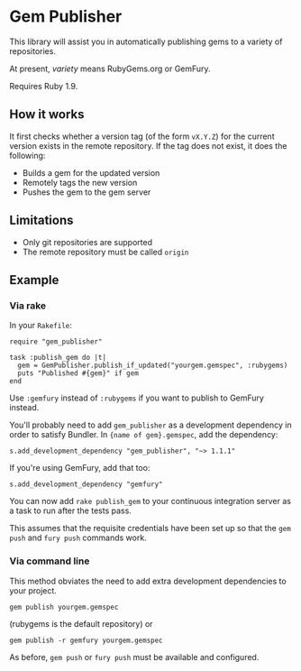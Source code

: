 # Gem Publisher

This library will assist you in automatically publishing gems to a variety of
repositories.

At present, *variety* means RubyGems.org or GemFury.

Requires Ruby 1.9.

## How it works

It first checks whether a version tag (of the form `vX.Y.Z`) for the current
version exists in the remote repository.  If the tag does not exist, it does the following:

* Builds a gem for the updated version
* Remotely tags the new version
* Pushes the gem to the gem server

## Limitations

* Only git repositories are supported
* The remote repository must be called `origin`

## Example

### Via rake

In your `Rakefile`:

    require "gem_publisher"

    task :publish_gem do |t|
      gem = GemPublisher.publish_if_updated("yourgem.gemspec", :rubygems)
      puts "Published #{gem}" if gem
    end

Use `:gemfury` instead of `:rubygems` if you want to publish to GemFury instead.

You'll probably need to add `gem_publisher` as a development dependency in
order to satisfy Bundler. In `{name of gem}.gemspec`, add the dependency:

    s.add_development_dependency "gem_publisher", "~> 1.1.1"

If you're using GemFury, add that too:

    s.add_development_dependency "gemfury"

You can now add `rake publish_gem` to your continuous integration server as a
task to run after the tests pass.

This assumes that the requisite credentials have been set up so that the
`gem push` and `fury push` commands work.

### Via command line

This method obviates the need to add extra development dependencies to your
project.

    gem publish yourgem.gemspec

(rubygems is the default repository) or

    gem publish -r gemfury yourgem.gemspec

As before, `gem push` or `fury push` must be available and configured.
